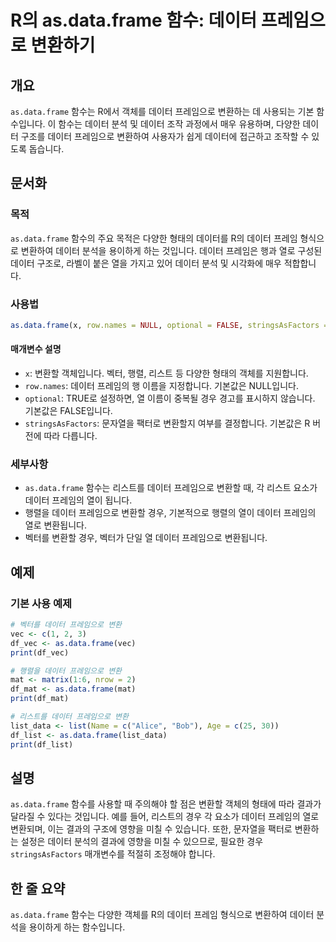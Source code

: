 <!--
Meta Description: # R의 as.data.frame 함수: 데이터 프레임으로 변환하기 ## 개요 `as.data.frame` 함수는 R에서 객체를 데이터 프레임으로 변환하는 데 사용되는 기본 함수입니다. 이 함수는 데이터 분석 및 데이터 조작 과정에서 매우 유용하며, 다양한 데이터 구조...
Meta Keywords: 데이터, data, frame, 프레임으로, 변환할
-->

# R의 as.data.frame 함수: 데이터 프레임으로 변환하기

## 개요
`as.data.frame` 함수는 R에서 객체를 데이터 프레임으로 변환하는 데 사용되는 기본 함수입니다. 이 함수는 데이터 분석 및 데이터 조작 과정에서 매우 유용하며, 다양한 데이터 구조를 데이터 프레임으로 변환하여 사용자가 쉽게 데이터에 접근하고 조작할 수 있도록 돕습니다.

## 문서화

### 목적
`as.data.frame` 함수의 주요 목적은 다양한 형태의 데이터를 R의 데이터 프레임 형식으로 변환하여 데이터 분석을 용이하게 하는 것입니다. 데이터 프레임은 행과 열로 구성된 데이터 구조로, 라벨이 붙은 열을 가지고 있어 데이터 분석 및 시각화에 매우 적합합니다.

### 사용법
```R
as.data.frame(x, row.names = NULL, optional = FALSE, stringsAsFactors = default.stringsAsFactors())
```

#### 매개변수 설명
- `x`: 변환할 객체입니다. 벡터, 행렬, 리스트 등 다양한 형태의 객체를 지원합니다.
- `row.names`: 데이터 프레임의 행 이름을 지정합니다. 기본값은 NULL입니다.
- `optional`: TRUE로 설정하면, 열 이름이 중복될 경우 경고를 표시하지 않습니다. 기본값은 FALSE입니다.
- `stringsAsFactors`: 문자열을 팩터로 변환할지 여부를 결정합니다. 기본값은 R 버전에 따라 다릅니다.

### 세부사항
- `as.data.frame` 함수는 리스트를 데이터 프레임으로 변환할 때, 각 리스트 요소가 데이터 프레임의 열이 됩니다.
- 행렬을 데이터 프레임으로 변환할 경우, 기본적으로 행렬의 열이 데이터 프레임의 열로 변환됩니다.
- 벡터를 변환할 경우, 벡터가 단일 열 데이터 프레임으로 변환됩니다.

## 예제

### 기본 사용 예제
```R
# 벡터를 데이터 프레임으로 변환
vec <- c(1, 2, 3)
df_vec <- as.data.frame(vec)
print(df_vec)

# 행렬을 데이터 프레임으로 변환
mat <- matrix(1:6, nrow = 2)
df_mat <- as.data.frame(mat)
print(df_mat)

# 리스트를 데이터 프레임으로 변환
list_data <- list(Name = c("Alice", "Bob"), Age = c(25, 30))
df_list <- as.data.frame(list_data)
print(df_list)
```

## 설명
`as.data.frame` 함수를 사용할 때 주의해야 할 점은 변환할 객체의 형태에 따라 결과가 달라질 수 있다는 것입니다. 예를 들어, 리스트의 경우 각 요소가 데이터 프레임의 열로 변환되며, 이는 결과의 구조에 영향을 미칠 수 있습니다. 또한, 문자열을 팩터로 변환하는 설정은 데이터 분석의 결과에 영향을 미칠 수 있으므로, 필요한 경우 `stringsAsFactors` 매개변수를 적절히 조정해야 합니다.

## 한 줄 요약
`as.data.frame` 함수는 다양한 객체를 R의 데이터 프레임 형식으로 변환하여 데이터 분석을 용이하게 하는 함수입니다.